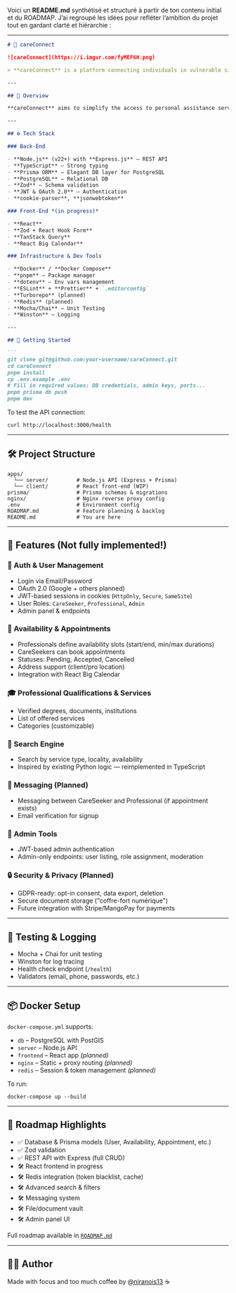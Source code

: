 Voici un **README.md** synthétisé et structuré à partir de ton contenu initial et du ROADMAP. J’ai regroupé les idées pour refléter l’ambition du projet tout en gardant clarté et hiérarchie :

---

````md
# 🧩 careConnect

![careConnect](https://i.imgur.com/fyMEF6H.png)

> **careConnect** is a platform connecting individuals in vulnerable situations with qualified health and well-being professionals — all in a secure, intuitive and inclusive environment.

---

## 📖 Overview

**careConnect** aims to simplify the access to personal assistance services, while empowering professionals to manage their services and availability transparently. Inspired by [Nois](https://github.com/niranois13/Nois), this project is a **full-stack TypeScript monorepo**, actively being refactored and improved.

---

## ⚙️ Tech Stack

### Back-End

- **Node.js** (v22+) with **Express.js** – REST API
- **TypeScript** – Strong typing
- **Prisma ORM** – Elegant DB layer for PostgreSQL
- **PostgreSQL** – Relational DB
- **Zod** – Schema validation
- **JWT & OAuth 2.0** – Authentication
- **cookie-parser**, **jsonwebtoken**

### Front-End *(in progress)*

- **React**
- **Zod + React Hook Form**
- **TanStack Query**
- **React Big Calendar**

### Infrastructure & Dev Tools

- **Docker** / **Docker Compose**
- **pnpm** – Package manager
- **dotenv** – Env vars management
- **ESLint** + **Prettier** + `.editorconfig`
- **Turborepo** (planned)
- **Redis** (planned)
- **Mocha/Chai** – Unit Testing
- **Winston** – Logging

---

## 🚀 Getting Started

```
git clone git@github.com:your-username/careConnect.git
cd careConnect
pnpm install
cp .env.example .env
# Fill in required values: DB credentials, admin keys, ports...
pnpm prisma db push
pnpm dev
````

To test the API connection:

```
curl http://localhost:3000/health
```

---

## 🛠️ Project Structure

```
apps/
  └── server/         # Node.js API (Express + Prisma)
  └── client/         # React front-end (WIP)
prisma/               # Prisma schemas & migrations
nginx/                # Nginx reverse proxy config
.env                  # Environment config
ROADMAP.md            # Feature planning & backlog
README.md             # You are here
```

---

## 👥 Features (Not fully implemented!)

### 🔐 Auth & User Management

* Login via Email/Password
* OAuth 2.0 (Google + others planned)
* JWT-based sessions in cookies (`HttpOnly`, `Secure`, `SameSite`)
* User Roles: `CareSeeker`, `Professional`, `Admin`
* Admin panel & endpoints

### 📅 Availability & Appointments

* Professionals define availability slots (start/end, min/max durations)
* CareSeekers can book appointments
* Statuses: Pending, Accepted, Cancelled
* Address support (client/pro location)
* Integration with React Big Calendar

### 🎓 Professional Qualifications & Services

* Verified degrees, documents, institutions
* List of offered services
* Categories (customizable)

### 🔎 Search Engine

* Search by service type, locality, availability
* Inspired by existing Python logic — reimplemented in TypeScript

### 💬 Messaging (Planned)

* Messaging between CareSeeker and Professional (if appointment exists)
* Email verification for signup

### 🧰 Admin Tools

* JWT-based admin authentication
* Admin-only endpoints: user listing, role assignment, moderation

### 🔒 Security & Privacy (Planned)

* GDPR-ready: opt-in consent, data export, deletion
* Secure document storage ("coffre-fort numérique")
* Future integration with Stripe/MangoPay for payments

---

## 🧪 Testing & Logging

* Mocha + Chai for unit testing
* Winston for log tracing
* Health check endpoint (`/health`)
* Validators (email, phone, passwords, etc.)

---

## 📦 Docker Setup

`docker-compose.yml` supports:

* `db` – PostgreSQL with PostGIS
* `server` – Node.js API
* `frontend` – React app *(planned)*
* `nginx` – Static + proxy routing *(planned)*
* `redis` – Session & token management *(planned)*

To run:

```
docker-compose up --build
```

---

## 📅 Roadmap Highlights

* ✅ Database & Prisma models (User, Availability, Appointment, etc.)
* ✅ Zod validation
* ✅ REST API with Express (full CRUD)
* 🛠️ React frontend in progress
* 🛠️ Redis integration (token blacklist, cache)
* 🛠️ Advanced search & filters
* 🛠️ Messaging system
* 🛠️ File/document vault
* 🛠️ Admin panel UI

Full roadmap available in [`ROADMAP.md`](./ROADMAP.md)

---

## 👨‍💻 Author

Made with focus and too much coffee by [@niranois13](https://github.com/niranois13) ☕
